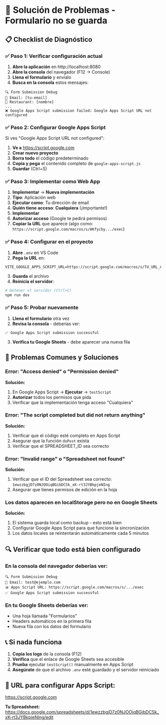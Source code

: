 # 🔧 Solución de Problemas - Formulario no se guarda

## 📋 **Checklist de Diagnóstico**

### ✅ **Paso 1: Verificar configuración actual**

1. **Abre la aplicación** en http://localhost:8080
2. **Abre la consola** del navegador (F12 → Console)
3. **Llena el formulario** y envíalo
4. **Busca en la consola** estos mensajes:

```
🔍 Form Submission Debug
📧 Email: [tu-email]
🏪 Restaurant: [nombre]
...
❌ Google Apps Script submission failed: Google Apps Script URL not configured
```

### ✅ **Paso 2: Configurar Google Apps Script**

Si ves "Google Apps Script URL not configured":

1. **Ve a** https://script.google.com
2. **Crear nuevo proyecto**
3. **Borra todo** el código predeterminado
4. **Copia y pega** el contenido completo de `google-apps-script.js`
5. **Guardar** (Ctrl+S)

### ✅ **Paso 3: Implementar como Web App**

1. **Implementar** → **Nueva implementación**
2. **Tipo**: Aplicación web
3. **Ejecutar como**: Tu dirección de email
4. **Quién tiene acceso**: **Cualquiera** (¡Importante!)
5. **Implementar**
6. **Autorizar acceso** (Google te pedirá permisos)
7. **Copiar la URL** que aparece (algo como: `https://script.google.com/macros/s/AKfycby.../exec`)

### ✅ **Paso 4: Configurar en el proyecto**

1. **Abre** `.env` en VS Code
2. **Pega la URL** en:
```
VITE_GOOGLE_APPS_SCRIPT_URL=https://script.google.com/macros/s/TU_URL_AQUI/exec
```
3. **Guarda** el archivo
4. **Reinicia el servidor**:
```bash
# Detener el servidor (Ctrl+C)
npm run dev
```

### ✅ **Paso 5: Probar nuevamente**

1. **Llena el formulario** otra vez
2. **Revisa la consola** - deberías ver:
```
✅ Google Apps Script submission successful
```
3. **Verifica tu Google Sheets** - debe aparecer una nueva fila

## 🚨 **Problemas Comunes y Soluciones**

### Error: "Access denied" o "Permission denied"
**Solución:**
1. En Google Apps Script → **Ejecutar** → `testScript`
2. **Autorizar** todos los permisos que pida
3. Verificar que la implementación tenga acceso "Cualquiera"

### Error: "The script completed but did not return anything"
**Solución:**
1. Verificar que el código esté completo en Apps Script
2. Asegurar que la función `doPost` exista
3. Verificar que el SPREADSHEET_ID sea correcto

### Error: "Invalid range" o "Spreadsheet not found"
**Solución:**
1. Verificar que el ID del Spreadsheet sea correcto: `1ewzzbgjD7z0NJOOiqBGibDCSk_xK-rt3JYBkpjeNIng`
2. Asegurar que tienes permisos de edición en la hoja

### Los datos aparecen en localStorage pero no en Google Sheets
**Solución:**
1. El sistema guarda local como backup - esto está bien
2. Configurar Google Apps Script para que funcione la sincronización
3. Los datos locales se reintentarán automáticamente cada 5 minutos

## 🔍 **Verificar que todo está bien configurado**

### En la consola del navegador deberías ver:
```
🔍 Form Submission Debug
📧 Email: test@ejemplo.com
📊 Apps Script URL: https://script.google.com/macros/s/.../exec
✅ Google Apps Script submission successful
```

### En tu Google Sheets deberías ver:
- Una hoja llamada "Formularios"
- Headers automáticos en la primera fila
- Nueva fila con los datos del formulario

## 📞 **Si nada funciona**

1. **Copia los logs** de la consola (F12)
2. **Verifica** que el enlace de Google Sheets sea accesible
3. **Prueba** ejecutar `testScript()` manualmente en Apps Script
4. **Asegúrate** de que el archivo `.env` esté guardado y el servidor reiniciado

## 🎯 **URL para configurar Apps Script:**
https://script.google.com

**Tu Spreadsheet:**
https://docs.google.com/spreadsheets/d/1ewzzbgjD7z0NJOOiqBGibDCSk_xK-rt3JYBkpjeNIng/edit
